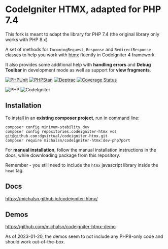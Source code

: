 # CodeIgniter HTMX, adapted for PHP 7.4

This fork is meant to adapt the library for PHP 7.4 (the original library only works with PHP 8.x)

A set of methods for `IncomingRequest`, `Response` and `RedirectResponse` classes to help you work with [htmx](https://htmx.org) fluently in CodeIgniter 4 framework.

It also provides some additional help with **handling errors** and **Debug Toolbar** in development mode as well as support for **view fragments**.

[![PHPUnit](https://github.com/dgvirtual/codeigniter-htmx/actions/workflows/phpunit.yml/badge.svg)](https://github.com/dgvirtual/codeigniter-htmx/actions/workflows/phpunit.yml)
[![PHPStan](https://github.com/dgvirtual/codeigniter-htmx/actions/workflows/phpstan.yml/badge.svg)](https://github.com/dgvirtual/codeigniter-htmx/actions/workflows/phpstan.yml)
[![Deptrac](https://github.com/dgvirtual/codeigniter-htmx/actions/workflows/deptrac.yml/badge.svg)](https://github.com/dgvirtual/codeigniter-htmx/actions/workflows/deptrac.yml)
[![Coverage Status](https://coveralls.io/repos/github/dgvirtual/codeigniter-htmx/badge.svg?branch=develop)](https://coveralls.io/github/dgvirtual/codeigniter-htmx?branch=develop)

![PHP](https://img.shields.io/badge/PHP-%5E7.4-blue)
![CodeIgniter](https://img.shields.io/badge/CodeIgniter-%5E4.3-blue)

## Installation

To install in an **existing composer project**, run in command line:

    composer config minimum-stability dev
    composer config repositories.codeigniter-htmx vcs git@github.com:dgvirtual/codeigniter-htmx.git
    composer require michalsn/codeigniter-htmx:dev-php7port

For **manual installation**, follow the manual installation instructions in the docs, while downloading package from this repository.

Remember - you still need to include the `htmx` javascript library inside the `head` tag.

## Docs

https://michalsn.github.io/codeigniter-htmx/

## Demos

https://github.com/michalsn/codeigniter-htmx-demo

As of 2023-01-20, the demos seem to not include any PHP8-only code and should work out-of-the-box.
